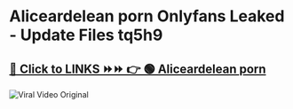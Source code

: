 
 # Aliceardelean porn Onlyfans Leaked - Update Files tq5h9

## <h2><a href="https://clipsfans.com/Aliceardelean_porn&ref=git">🔗 Click to LINKS ⏩⏩ 👉 🟢 Aliceardelean porn </a></h2>

<a href="https://clipsfans.com/Aliceardelean_porn&ref=git" rel="nofollow" data-target="animated-image.originalLink"><img src="https://i.ibb.co.com/xMMVF88/686577567.gif" alt="Viral Video Original" style="max-width: 100%; display: inline-block;" data-target="animated-image.originalImage"></a>

